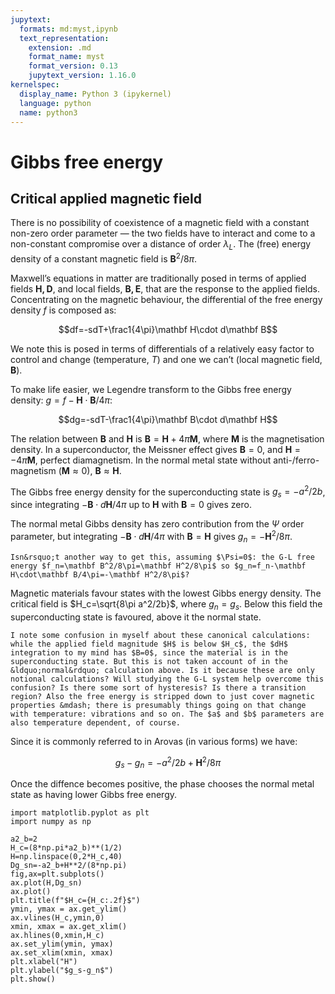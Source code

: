 ```yaml
---
jupytext:
  formats: md:myst,ipynb
  text_representation:
    extension: .md
    format_name: myst
    format_version: 0.13
    jupytext_version: 1.16.0
kernelspec:
  display_name: Python 3 (ipykernel)
  language: python
  name: python3
---
```


# Gibbs free energy

## Critical applied magnetic field

There is no possibility of coexistence of a magnetic field with a constant non-zero order parameter &mdash; the two fields have to interact and come to a non-constant compromise over a distance of order $\lambda_L$. The (free) energy density of a constant magnetic field is $\mathbf B^2/8\pi$.

Maxwell&rsquo;s equations in matter are traditionally posed in terms of applied fields $\mathbf{H,D}$, and local fields, $\mathbf{B,E}$, that are the response to the applied fields. Concentrating on the magnetic behaviour, the differential of the free energy density $f$ is composed as:

$$df=-sdT+\frac1{4\pi}\mathbf H\cdot d\mathbf B$$

We note this is posed in terms of differentials of a relatively easy factor to control and change (temperature, $T$) and one we can&rsquo;t (local magnetic field, $\mathbf B$).

To make life easier, we Legendre transform to the Gibbs free energy density: $g=f-\mathbf H\cdot \mathbf B/4\pi$:

$$dg=-sdT-\frac1{4\pi}\mathbf B\cdot d\mathbf H$$

The relation between $\mathbf B$ and $\mathbf H$ is $\mathbf B=\mathbf H+4\pi\mathbf M$, where $\mathbf M$ is the magnetisation density. In a superconductor, the Meissner effect gives $\mathbf B=0$, and $\mathbf H=-4\pi\mathbf M$, perfect diamagnetism. In the normal metal state without anti-/ferro-magnetism ($\mathbf M\approx0$), $\mathbf B\approx\mathbf H$.

The Gibbs free energy density for the superconducting state is $g_s=-a^2/2b$, since integrating $-\mathbf B\cdot d\mathbf H/4\pi$  up to $\mathbf H$ with $\mathbf B=0$ gives zero.

The normal metal Gibbs density has zero contribution from the $\Psi$ order parameter, but integrating $-\mathbf B\cdot d\mathbf H/4\pi$ with $\mathbf B=\mathbf H$ gives $g_n=-\mathbf H^2/8\pi$.

```{note}
Isn&rsquo;t another way to get this, assuming $\Psi=0$: the G-L free energy $f_n=\mathbf B^2/8\pi=\mathbf H^2/8\pi$ so $g_n=f_n-\mathbf H\cdot\mathbf B/4\pi=-\mathbf H^2/8\pi$?
```

Magnetic materials favour states with the lowest Gibbs energy density. The critical field is $H_c=\sqrt{8\pi a^2/2b}$, where $g_n=g_s$. Below this field the superconducting state is favoured, above it the normal state.

```{note}
I note some confusion in myself about these canonical calculations: while the applied field magnitude $H$ is below $H_c$, the $dH$ integration to my mind has $B=0$, since the material is in the superconducting state. But this is not taken account of in the &ldquo;normal&rdquo; calculation above. Is it because these are only notional calculations? Will studying the G-L system help overcome this confusion? Is there some sort of hysteresis? Is there a transition region? Also the free energy is stripped down to just cover magnetic properties &mdash; there is presumably things going on that change with temperature: vibrations and so on. The $a$ and $b$ parameters are also temperature dependent, of course.
```


Since it is commonly referred to in Arovas (in various forms) we have:

$$g_s-g_n=-a^2/2b+\mathbf H^2/8\pi$$

Once the diffence becomes positive, the phase chooses the normal metal state as having lower Gibbs free energy.

```{code-cell} ipython3
import matplotlib.pyplot as plt
import numpy as np

a2_b=2
H_c=(8*np.pi*a2_b)**(1/2)
H=np.linspace(0,2*H_c,40)
Dg_sn=-a2_b+H**2/(8*np.pi)
fig,ax=plt.subplots()
ax.plot(H,Dg_sn)
ax.plot()
plt.title(f"$H_c={H_c:.2f}$")
ymin, ymax = ax.get_ylim()
ax.vlines(H_c,ymin,0)
xmin, xmax = ax.get_xlim()
ax.hlines(0,xmin,H_c)
ax.set_ylim(ymin, ymax)
ax.set_xlim(xmin, xmax)
plt.xlabel("H")
plt.ylabel("$g_s-g_n$")
plt.show()
```

```{code-cell} ipython3

```
